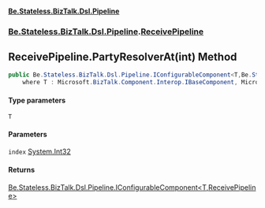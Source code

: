 #### [Be.Stateless.BizTalk.Dsl.Pipeline](README.md 'README')
### [Be.Stateless.BizTalk.Dsl.Pipeline](Be.Stateless.BizTalk.Dsl.Pipeline.md 'Be.Stateless.BizTalk.Dsl.Pipeline').[ReceivePipeline](ReceivePipeline.md 'Be.Stateless.BizTalk.Dsl.Pipeline.ReceivePipeline')

## ReceivePipeline.PartyResolverAt<T>(int) Method

```csharp
public Be.Stateless.BizTalk.Dsl.Pipeline.IConfigurableComponent<T,Be.Stateless.BizTalk.Dsl.Pipeline.ReceivePipeline> PartyResolverAt<T>(int index)
    where T : Microsoft.BizTalk.Component.Interop.IBaseComponent, Microsoft.BizTalk.Component.Interop.IPersistPropertyBag;
```
#### Type parameters

<a name='Be.Stateless.BizTalk.Dsl.Pipeline.ReceivePipeline.PartyResolverAt_T_(int).T'></a>

`T`
#### Parameters

<a name='Be.Stateless.BizTalk.Dsl.Pipeline.ReceivePipeline.PartyResolverAt_T_(int).index'></a>

`index` [System.Int32](https://docs.microsoft.com/en-us/dotnet/api/System.Int32 'System.Int32')

#### Returns
[Be.Stateless.BizTalk.Dsl.Pipeline.IConfigurableComponent&lt;](IConfigurableComponent_T,TScope_.md 'Be.Stateless.BizTalk.Dsl.Pipeline.IConfigurableComponent<T,TScope>')[T](ReceivePipeline.PartyResolverAt_T_(int).md#Be.Stateless.BizTalk.Dsl.Pipeline.ReceivePipeline.PartyResolverAt_T_(int).T 'Be.Stateless.BizTalk.Dsl.Pipeline.ReceivePipeline.PartyResolverAt<T>(int).T')[,](IConfigurableComponent_T,TScope_.md 'Be.Stateless.BizTalk.Dsl.Pipeline.IConfigurableComponent<T,TScope>')[ReceivePipeline](ReceivePipeline.md 'Be.Stateless.BizTalk.Dsl.Pipeline.ReceivePipeline')[&gt;](IConfigurableComponent_T,TScope_.md 'Be.Stateless.BizTalk.Dsl.Pipeline.IConfigurableComponent<T,TScope>')